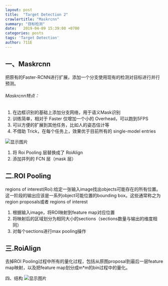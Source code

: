 ```yaml
---
layout: post
title:  "Target Detection 2"
crawlertitle: "Maskrcnn"
summary: "目标检测"
date:   2019-04-09 15:39:00 +0700
categories: posts
tags: 'Target Detection'
author: 711E
---
```


一、Maskrcnn
---
把原有的Faster-RCNN进行扩展，添加一个分支使用现有的检测对目标进行并行预测。
###### Maskrcnn特点：
1. 在边框识别的基础上添加分支网络，用于语义Mask识别
2. 训练简单，相对于 Faster 仅增加一个小的 Overhead，可以跑到5FPS
3. 可以方便的扩展到其他任务，比如人的姿态估计等
4. 不借助 Trick，在每个任务上，效果优于目前所有的 single-model entries

![显示图片](http://711e.github.io/assets/images/maskrcnn1.png)

1. 将 Roi Pooling 层替换成了 RoiAlign
2. 添加并列的 FCN 层（mask 层）

二.ROI Pooling
---
regions of interest(Roi):给定一张输入image找出objects可能存在的所有位置。这一阶段的输出应该是一系列object可能位置的bounding box。这些通常称之为region proposals或者 regions of interest

1. 根据输入image，将ROI映射到feature map对应位置
2. 将映射后的区域划分为相同大小的sections（sections数量与输出的维度相同）
3. 对每个sections进行max pooling操作

三.RoiAlign
---
去掉ROI Pooling过程中所有的量化过程，包括从原图proposal到最后一层feature map映射，以及把feature map划分成m*m的bin过程中的量化。

四、结构
![显示图片](http://711e.github.io/assets/images/maskrcnn3.png)
